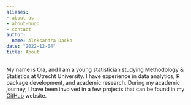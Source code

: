 ```yaml
---
aliases:
- about-us
- about-hugo
- contact
author:
  name: Aleksandra Dacko
date: "2022-12-04"
title: About
---
```


My name is Ola, and I am a young statistician studying Methodology & Statistics at Utrecht University. I have experience in data analytics, R package development, and academic research. During my academic journey, I have been involved in a few projects that can be found in my [GitHub](https://github.com/a-dacko) website. 

